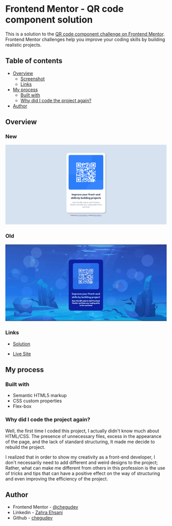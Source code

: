 # Frontend Mentor - QR code component solution

This is a solution to the [QR code component challenge on Frontend Mentor](https://www.frontendmentor.io/challenges/qr-code-component-iux_sIO_H). Frontend Mentor challenges help you improve your coding skills by building realistic projects. 

## Table of contents

- [Overview](#overview)
  - [Screenshot](#screenshot)
  - [Links](#links)
- [My process](#my-process)
  - [Built with](#built-with)
  - [Why did I code the project again?](#what-i-learned)
- [Author](#author)

## Overview

### New

![](./assets/newQRcode.png)

### Old

![](./assets/oldQRcode.gif)

### Links

-  [Solution]()

-  [Live Site]()

## My process

### Built with

- Semantic HTML5 markup
- CSS custom properties
- Flex-box


### Why did I code the project again?
Well, the first time I coded this project, I actually didn't know much about HTML/CSS.
The presence of unnecessary files, excess in the appearance of the page, and the lack of standard structuring,
It made me decide to rebuild the project.

I realized that in order to show my creativity as a front-end developer, I don't necessarily need to add different and weird designs to the project; Rather, what can make me different from others in this profession is the use of tricks and tips that can have a positive effect on the way of structuring and even improving the efficiency of the project.


## Author

- Frontend Mentor - [@chegudev](https://www.frontendmentor.io/profile/chegudev)
- Linkedin - [Zahra Ehsani](https://www.linkedin.com/in/chegudev/)
- Github - [chegudev](https://github.com/chegudev)
